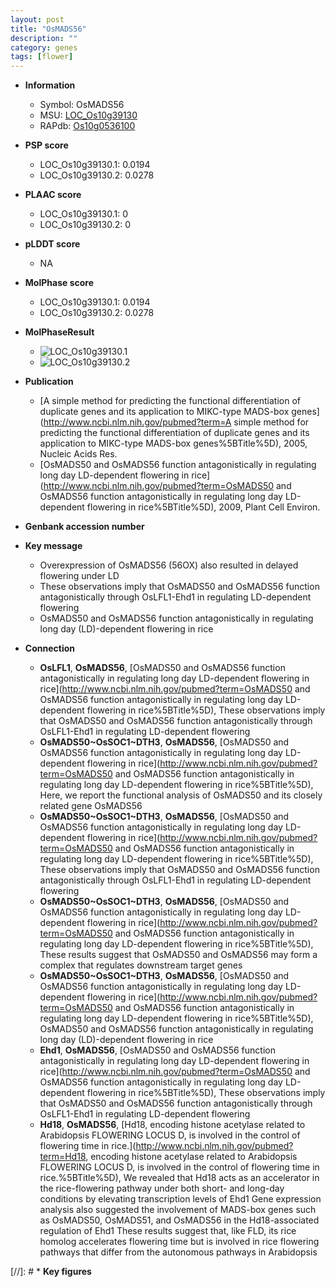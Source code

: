 ```yaml
---
layout: post
title: "OsMADS56"
description: ""
category: genes
tags: [flower]
---
```


* **Information**  
    + Symbol: OsMADS56  
    + MSU: [LOC_Os10g39130](http://rice.plantbiology.msu.edu/cgi-bin/ORF_infopage.cgi?orf=LOC_Os10g39130)  
    + RAPdb: [Os10g0536100](http://rapdb.dna.affrc.go.jp/viewer/gbrowse_details/irgsp1?name=Os10g0536100)  

* **PSP score**  
    + LOC_Os10g39130.1: 0.0194 
    + LOC_Os10g39130.2: 0.0278 

* **PLAAC score**  
    + LOC_Os10g39130.1: 0 
    + LOC_Os10g39130.2: 0 

* **pLDDT score**
    + NA


* **MolPhase score**
    + LOC_Os10g39130.1: 0.0194
    + LOC_Os10g39130.2: 0.0278

* **MolPhaseResult**
    + ![LOC_Os10g39130.1](https://ricepsp.github.io/pictures/LOC_Os10g/LOC_Os10g39130.1.png)
    + ![LOC_Os10g39130.2](https://ricepsp.github.io/pictures/LOC_Os10g/LOC_Os10g39130.2.png)

* **Publication**  
    + [A simple method for predicting the functional differentiation of duplicate genes and its application to MIKC-type MADS-box genes](http://www.ncbi.nlm.nih.gov/pubmed?term=A simple method for predicting the functional differentiation of duplicate genes and its application to MIKC-type MADS-box genes%5BTitle%5D), 2005, Nucleic Acids Res.
    + [OsMADS50 and OsMADS56 function antagonistically in regulating long day LD-dependent flowering in rice](http://www.ncbi.nlm.nih.gov/pubmed?term=OsMADS50 and OsMADS56 function antagonistically in regulating long day LD-dependent flowering in rice%5BTitle%5D), 2009, Plant Cell Environ.

* **Genbank accession number**  

* **Key message**  
    + Overexpression of OsMADS56 (56OX) also resulted in delayed flowering under LD
    + These observations imply that OsMADS50 and OsMADS56 function antagonistically through OsLFL1-Ehd1 in regulating LD-dependent flowering
    + OsMADS50 and OsMADS56 function antagonistically in regulating long day (LD)-dependent flowering in rice

* **Connection**  
    + __OsLFL1__, __OsMADS56__, [OsMADS50 and OsMADS56 function antagonistically in regulating long day LD-dependent flowering in rice](http://www.ncbi.nlm.nih.gov/pubmed?term=OsMADS50 and OsMADS56 function antagonistically in regulating long day LD-dependent flowering in rice%5BTitle%5D), These observations imply that OsMADS50 and OsMADS56 function antagonistically through OsLFL1-Ehd1 in regulating LD-dependent flowering
    + __OsMADS50~OsSOC1~DTH3__, __OsMADS56__, [OsMADS50 and OsMADS56 function antagonistically in regulating long day LD-dependent flowering in rice](http://www.ncbi.nlm.nih.gov/pubmed?term=OsMADS50 and OsMADS56 function antagonistically in regulating long day LD-dependent flowering in rice%5BTitle%5D), Here, we report the functional analysis of OsMADS50 and its closely related gene OsMADS56
    + __OsMADS50~OsSOC1~DTH3__, __OsMADS56__, [OsMADS50 and OsMADS56 function antagonistically in regulating long day LD-dependent flowering in rice](http://www.ncbi.nlm.nih.gov/pubmed?term=OsMADS50 and OsMADS56 function antagonistically in regulating long day LD-dependent flowering in rice%5BTitle%5D), These observations imply that OsMADS50 and OsMADS56 function antagonistically through OsLFL1-Ehd1 in regulating LD-dependent flowering
    + __OsMADS50~OsSOC1~DTH3__, __OsMADS56__, [OsMADS50 and OsMADS56 function antagonistically in regulating long day LD-dependent flowering in rice](http://www.ncbi.nlm.nih.gov/pubmed?term=OsMADS50 and OsMADS56 function antagonistically in regulating long day LD-dependent flowering in rice%5BTitle%5D), These results suggest that OsMADS50 and OsMADS56 may form a complex that regulates downstream target genes
    + __OsMADS50~OsSOC1~DTH3__, __OsMADS56__, [OsMADS50 and OsMADS56 function antagonistically in regulating long day LD-dependent flowering in rice](http://www.ncbi.nlm.nih.gov/pubmed?term=OsMADS50 and OsMADS56 function antagonistically in regulating long day LD-dependent flowering in rice%5BTitle%5D), OsMADS50 and OsMADS56 function antagonistically in regulating long day (LD)-dependent flowering in rice
    + __Ehd1__, __OsMADS56__, [OsMADS50 and OsMADS56 function antagonistically in regulating long day LD-dependent flowering in rice](http://www.ncbi.nlm.nih.gov/pubmed?term=OsMADS50 and OsMADS56 function antagonistically in regulating long day LD-dependent flowering in rice%5BTitle%5D), These observations imply that OsMADS50 and OsMADS56 function antagonistically through OsLFL1-Ehd1 in regulating LD-dependent flowering
    + __Hd18__, __OsMADS56__, [Hd18, encoding histone acetylase related to Arabidopsis FLOWERING LOCUS D, is involved in the control of flowering time in rice.](http://www.ncbi.nlm.nih.gov/pubmed?term=Hd18, encoding histone acetylase related to Arabidopsis FLOWERING LOCUS D, is involved in the control of flowering time in rice.%5BTitle%5D), We revealed that Hd18 acts as an accelerator in the rice-flowering pathway under both short- and long-day conditions by elevating transcription levels of Ehd1 Gene expression analysis also suggested the involvement of MADS-box genes such as OsMADS50, OsMADS51, and OsMADS56 in the Hd18-associated regulation of Ehd1 These results suggest that, like FLD, its rice homolog accelerates flowering time but is involved in rice flowering pathways that differ from the autonomous pathways in Arabidopsis

[//]: # * **Key figures**  


